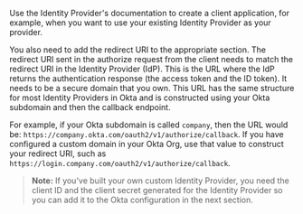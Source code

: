 Use the Identity Provider's documentation to create a client application, for example, when you want to use your existing Identity Provider as your <StackSelector snippet="idp" noSelector inline /> provider.

You also need to add the redirect URI to the appropriate section. The redirect URI sent in the authorize request from the client needs to match the redirect URI in the Identity Provider (IdP). This is the URL where the IdP returns the authentication response (the access token and the ID token). It needs to be a secure domain that you own. This URL has the same structure for most Identity Providers in Okta and is constructed using your Okta subdomain and then the callback endpoint.

For example, if your Okta subdomain is called `company`, then the URL would be: `https://company.okta.com/oauth2/v1/authorize/callback`. If you have configured a custom domain in your Okta Org, use that value to construct your redirect URI, such as `https://login.company.com/oauth2/v1/authorize/callback`.

> **Note:** If you've built your own custom Identity Provider, you need the client ID and the client secret generated for the Identity Provider so you can add it to the Okta configuration in the next section.